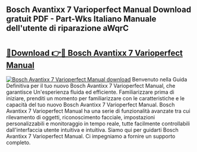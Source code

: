 ## Bosch Avantixx 7 Varioperfect Manual Download gratuit PDF - Part-Wks Italiano Manuale dell'utente di riparazione aWqrC

# <h2><a href="http://dfbmbgu.blite.top/?on=Bosch+Avantixx+7+Varioperfect+Manual">🔗Download 👉🔴 Bosch Avantixx 7 Varioperfect Manual</a></h2>

[![Bosch Avantixx 7 Varioperfect Manual download](https://i.imgur.com/lujVjoI.png)](http://dfbmbgu.blite.top/?on=Bosch+Avantixx+7+Varioperfect+Manual)
Benvenuto nella Guida Definitiva per il tuo nuovo Bosch Avantixx 7 Varioperfect Manual, che garantisce Un'esperienza fluida ed efficiente. Familiarizzare prima di iniziare, prenditi un momento per familiarizzare con le caratteristiche e le capacità del tuo nuovo Bosch Avantixx 7 Varioperfect Manual. Bosch Avantixx 7 Varioperfect Manual ha una serie di funzionalità avanzate tra cui rilevamento di oggetti, riconoscimento facciale, impostazioni personalizzabili e monitoraggio in tempo reale, tutte facilmente controllabili dall'interfaccia utente intuitiva e intuitiva. Siamo qui per guidarti Bosch Avantixx 7 Varioperfect Manual. Ci impegniamo a fornire un supporto completo.
